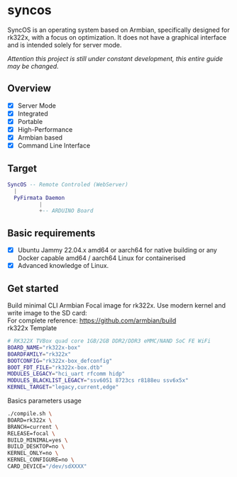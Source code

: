 # syncos
SyncOS is an operating system based on Armbian, specifically designed for rk322x, with a focus on optimization. It does not have a graphical interface and is intended solely for server mode.

_Attention this project is still under constant development, this entire guide may be changed._


## Overview
- [x] Server Mode
- [x] Integrated
- [x] Portable
- [x] High-Performance
- [x] Armbian based
- [X] Command Line Interface

## Target

```lua
SyncOS -- Remote Controled (WebServer)
  |
  PyFirmata Daemon
          |
          +-- ARDUINO Board
```
## Basic requirements
- [x] Ubuntu Jammy 22.04.x amd64 or aarch64 for native building or any Docker capable amd64 / aarch64 Linux for containerised
- [x] Advanced knowledge of Linux.

## Get started
Build minimal CLI Armbian Focal image for rk322x. Use modern kernel and write image to the SD card:<br>
For complete reference: https://github.com/armbian/build
<br>rk322x Template
```sh
# RK322X TVBox quad core 1GB/2GB DDR2/DDR3 eMMC/NAND SoC FE WiFi
BOARD_NAME="rk322x-box"
BOARDFAMILY="rk322x"
BOOTCONFIG="rk322x-box_defconfig"
BOOT_FDT_FILE="rk322x-box.dtb"
MODULES_LEGACY="hci_uart rfcomm hidp"
MODULES_BLACKLIST_LEGACY="ssv6051 8723cs r8188eu ssv6x5x"
KERNEL_TARGET="legacy,current,edge"
```
Basics parameters usage
```sh
./compile.sh \
BOARD=rk322x \
BRANCH=current \
RELEASE=focal \
BUILD_MINIMAL=yes \
BUILD_DESKTOP=no \
KERNEL_ONLY=no \
KERNEL_CONFIGURE=no \
CARD_DEVICE="/dev/sdXXXX"
```
